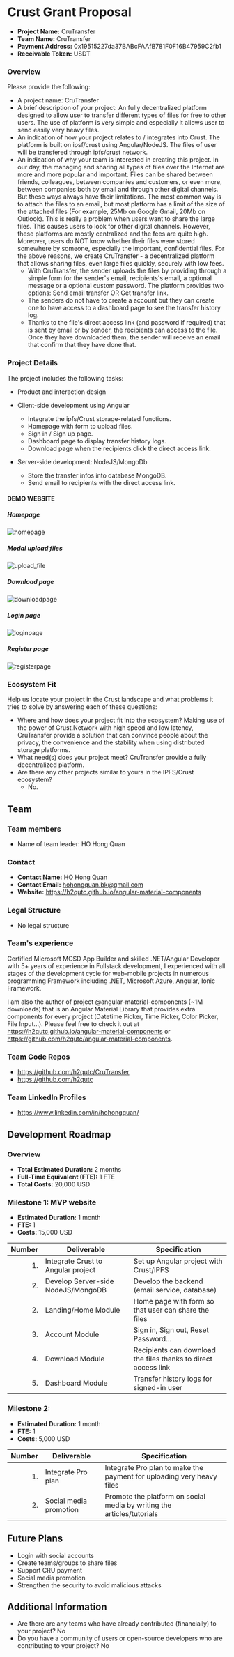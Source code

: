 # Crust Grant Proposal

* **Project Name:** CruTransfer
* **Team Name:** CruTransfer
* **Payment Address:** 0x19515227da37BABcFAAfB781F0F16B47959C2fb1 
* **Receivable Token:** USDT

### Overview

Please provide the following:
  * A project name: CruTransfer
  * A brief description of your project: An fully decentralized platform designed to allow user to transfer different types of files for free to other users. The use of platform is very simple and especially it allows user to send easily very heavy files. 
  * An indication of how your project relates to / integrates into Crust.
The platform is built on ipsf/crust using Angular/NodeJS. The files of user will be transfered through ipfs/crust network.
  * An indication of why your team is interested in creating this project.
  In our day, the managing and sharing all types of files over the Internet are more and more popular and important. Files can be shared between friends, colleagues, between companies and customers, or even more, between companies both by email and through other digital channels. But these ways always have their limitations. The most common way is to attach the files to an email, but most platform has a limit of the size of the attached files (For example, 25Mb on Google Gmail, 20Mb on Outlook). This is really a problem when users want to share the large files. This causes users to look for other digital channels. However, these platforms are mostly centralized and the fees are quite high. Moreover, users do NOT know whether their files were stored somewhere by someone, especially the important, confidential files. For the above reasons, we create CruTransfer - a decentralized platform that allows sharing files, even large files quickly, securely with low fees. 
    * With CruTransfer, the sender uploads the files by providing through a simple form for the sender's email, recipients's email, a optional message or a optional custom password. The platform provides two options: Send email transfer OR Get transfer link.
    * The senders do not have to create a account but they can create one to have access to a dashboard page to see the transfer history log. 
    * Thanks to the file's direct access link (and password if required) that is sent by email or by sender, the recipients can access to the file. Once they have downloaded them, the sender will receive an email that confirm that they have done that.

### Project Details 
The project includes the following tasks:

- Product and interaction design
- Client-side development using Angular
    - Integrate the ipfs/Crust storage-related functions.
    - Homepage with form to upload files.
    - Sign in / Sign up page.
    - Dashboard page to display transfer history logs.
    - Download page when the recipients click the direct access link.
    
- Server-side development: NodeJS/MongoDb
    - Store the transfer infos into database MongoDB.
    - Send email to recipients with the direct access link.

#### DEMO WEBSITE
##### Homepage
![homepage](https://user-images.githubusercontent.com/22587379/124401478-1542db00-dd2a-11eb-8b6f-857fe2c2fdb5.PNG)

##### Modal upload files
![upload_file](https://user-images.githubusercontent.com/22587379/124401529-46bba680-dd2a-11eb-8f94-37a6ca1c6b1f.gif)

##### Download page
![downloadpage](https://user-images.githubusercontent.com/22587379/124401618-a023d580-dd2a-11eb-972d-d052c2c4b628.PNG)

##### Login page
![loginpage](https://user-images.githubusercontent.com/22587379/124401654-dbbe9f80-dd2a-11eb-86c1-4cac2ec7eee4.PNG)

##### Register page
![registerpage](https://user-images.githubusercontent.com/22587379/124401668-f133c980-dd2a-11eb-98fc-68174c035e71.PNG)


### Ecosystem Fit 

Help us locate your project in the Crust landscape and what problems it tries to solve by answering each of these questions:

* Where and how does your project fit into the ecosystem? Making use of the power of Crust.Network with high speed and low latency, CruTransfer provide a solution that can convince people about the privacy, the convenience and the stability when using distributed storage platforms.
* What need(s) does your project meet? CruTransfer provide a fully decentralized platform.  
* Are there any other projects similar to yours in the IPFS/Crust ecosystem? 
  * No.

## Team

### Team members
* Name of team leader: HO Hong Quan

### Contact
* **Contact Name:** HO Hong Quan
* **Contact Email:** hohongquan.bk@gmail.com 
* **Website:** https://h2qutc.github.io/angular-material-components

### Legal Structure 
* No legal structure

### Team's experience
Certified Microsoft MCSD App Builder and skilled .NET/Angular Developer with 5+ years of experience in Fullstack development, I experienced with all stages of the development cycle for web-mobile projects in numerous programming Framework including .NET, Microsoft Azure, Angular, Ionic Framework. 

I am also the author of project @angular-material-components (~1M downloads) that is an Angular Material Library that provides extra components for every project (Datetime Picker, Time Picker, Color Picker, File Input...). Please feel free to check it out at https://h2qutc.github.io/angular-material-components or https://github.com/h2qutc/angular-material-components.

### Team Code Repos
* https://github.com/h2qutc/CruTransfer
* https://github.com/h2qutc

### Team LinkedIn Profiles
* https://www.linkedin.com/in/hohongquan/

## Development Roadmap


### Overview
* **Total Estimated Duration:** 2 months
* **Full-Time Equivalent (FTE):**  1 FTE
* **Total Costs:** 20,000 USD

### Milestone 1: MVP website
* **Estimated Duration:** 1 month
* **FTE:**  1
* **Costs:** 15,000 USD

| Number | Deliverable | Specification |
| -----: | ----------- | ------------- |
| 1. | Integrate Crust to Angular project | Set up Angular project with Crust/IPFS |
| 2. | Develop Server-side NodeJS/MongoDB | Develop the backend (email service, database) |
| 2. | Landing/Home Module | Home page with form so that user can share the files |
| 3. | Account Module | Sign in, Sign out, Reset Password... |
| 4. | Download Module | Recipients can download the files thanks to direct access link | 
| 5. | Dashboard Module | Transfer history logs for signed-in user |  



### Milestone 2: 

* **Estimated Duration:** 1 month
* **FTE:**  1
* **Costs:** 5,000 USD

| Number | Deliverable | Specification |
| -----: | ----------- | ------------- |
| 1. | Integrate Pro plan  | Integrate Pro plan to make the payment for uploading very heavy files |
| 2. | Social media promotion | Promote the platform on social media by writing the articles/tutorials |



## Future Plans

- Login with social accounts
- Create teams/groups to share files
- Support CRU payment
- Social media promotion
- Strengthen the security to avoid malicious attacks


## Additional Information 


* Are there are any teams who have already contributed (financially) to your project? No
* Do you have a community of users or open-source developers who are contributing to your project? No
